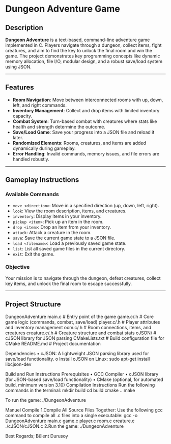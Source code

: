 # Dungeon Adventure Game

## Description
**Dungeon Adventure** is a text-based, command-line adventure game implemented in C. Players navigate through a dungeon, collect items, fight creatures, and aim to find the key to unlock the final room and win the game. The project demonstrates key programming concepts like dynamic memory allocation, file I/O, modular design, and a robust save/load system using JSON.

---

## Features
- **Room Navigation**: Move between interconnected rooms with up, down, left, and right commands.
- **Inventory Management**: Collect and drop items with limited inventory capacity.
- **Combat System**: Turn-based combat with creatures where stats like health and strength determine the outcome.
- **Save/Load Game**: Save your progress into a JSON file and reload it later.
- **Randomized Elements**: Rooms, creatures, and items are added dynamically during gameplay.
- **Error Handling**: Invalid commands, memory issues, and file errors are handled robustly.

---

## Gameplay Instructions

### Available Commands
- `move <direction>`: Move in a specified direction (up, down, left, right).
- `look`: View the room description, items, and creatures.
- `inventory`: Display items in your inventory.
- `pickup <item>`: Pick up an item in the room.
- `drop <item>`: Drop an item from your inventory.
- `attack`: Attack a creature in the room.
- `save`: Save the current game state to a JSON file.
- `load <filename>`: Load a previously saved game state.
- `list`: List all saved game files in the current directory.
- `exit`: Exit the game.

### Objective
Your mission is to navigate through the dungeon, defeat creatures, collect key items, and unlock the final room to escape successfully.

---

## Project Structure
DungeonAdventure
main.c           # Entry point of the game
game.c/.h        # Core game logic (commands, combat, save/load)
player.c/.h      # Player attributes and inventory management
oom.c/.h         # Room connections, items, and creatures
creature.c/.h    # Creature structure and combat stats
cJSON/           # cJSON library for JSON parsing
CMakeLists.txt   # Build configuration file for CMake
README.md        # Project documentation

Dependencies
•	cJSON: A lightweight JSON parsing library used for save/load functionality.
o	Install cJSON on Linux:
sudo apt-get install libcjson-dev







Build and Run Instructions
Prerequisites
•	GCC Compiler
•	cJSON library (for JSON-based save/load functionality)
•	CMake (optional, for automated build, minimum version 3.10)
Compilation Instructions
Run the following commands in the terminal:
mkdir build
cd build
cmake ..
make

To run the game:
./DungeonAdventure


Manuel Compile
1.Compile All Source Files Together:
Use the following gcc command to compile all .c files into a single executable:
gcc -o DungeonAdventure main.c game.c player.c room.c creature.c ./cJSON/cJSON.c
2.Run the game:
./DungeonAdventure



Best Regards;
Bülent Durusoy



